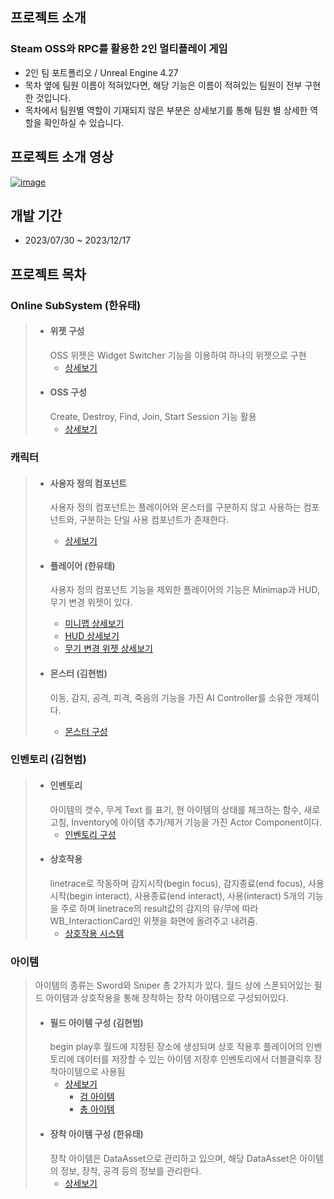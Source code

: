 ## 프로젝트 소개

### Steam OSS와 RPC를 활용한 2인 멀티플레이 게임

- 2인 팀 포트폴리오 / Unreal Engine 4.27
- 목차 옆에 팀원 이름이 적혀있다면, 해당 기능은 이름이 적혀있는 팀원이 전부 구현한 것입니다.
- 목차에서 팀원별 역할이 기재되지 않은 부분은 상세보기를 통해 팀원 별 상세한 역할을 확인하실 수 있습니다.

## 프로젝트 소개 영상

[![image](https://github.com/HanYooTae/Unreal-Game-Project1/assets/41534351/219315b8-22ca-4c86-8ea6-e220abdc1c53)](https://youtu.be/LedMGxR1QEk)


## 개발 기간
- 2023/07/30 ~ 2023/12/17


## 프로젝트 목차

### Online SubSystem (한유태)
> + #### 위젯 구성
>   OSS 위젯은 Widget Switcher 기능을 이용하여 하나의 위젯으로 구현
>   + [상세보기](https://github.com/HanYooTae/Unreal-Game-Project1/blob/main/%ED%94%84%EB%A1%9C%EC%A0%9D%ED%8A%B8%20%EA%B0%9C%EC%9A%94/OnlineSubSystem/OnlineSubSystem_Widget.md)
> + #### OSS 구성
>   Create, Destroy, Find, Join, Start Session 기능 활용
>   + [상세보기](https://github.com/HanYooTae/Unreal-Game-Project1/blob/main/%ED%94%84%EB%A1%9C%EC%A0%9D%ED%8A%B8%20%EA%B0%9C%EC%9A%94/OnlineSubSystem/OnlineSubSystem.md)


### 캐릭터

> + #### 사용자 정의 컴포넌트
>   사용자 정의 컴포넌트는 플레이어와 몬스터를 구분하지 않고 사용하는 컴포넌트와, 구분하는 단일 사용 컴포넌트가 존재한다.
>   + [상세보기](https://github.com/HanYooTae/Unreal-Game-Project1/blob/main/%ED%94%84%EB%A1%9C%EC%A0%9D%ED%8A%B8%20%EA%B0%9C%EC%9A%94/Characters/Components/Components.md)
>
> + #### 플레이어 (한유태)
>   사용자 정의 컴포넌트 기능을 제외한 플레이어의 기능은 Minimap과 HUD, 무기 변경 위젯이 있다.
>   + [미니맵 상세보기](https://github.com/HanYooTae/Unreal-Game-Project1/blob/main/%ED%94%84%EB%A1%9C%EC%A0%9D%ED%8A%B8%20%EA%B0%9C%EC%9A%94/MiniMap/Minimap.md)
>   + [HUD 상세보기](https://github.com/HanYooTae/Unreal-Game-Project1/blob/main/%ED%94%84%EB%A1%9C%EC%A0%9D%ED%8A%B8%20%EA%B0%9C%EC%9A%94/Utilities/HUD.md)
>   + [무기 변경 위젯 상세보기](https://github.com/HanYooTae/Unreal-Game-Project1/blob/main/%ED%94%84%EB%A1%9C%EC%A0%9D%ED%8A%B8%20%EA%B0%9C%EC%9A%94/%EB%AC%B4%EA%B8%B0%20%EB%B3%80%EA%B2%BD%20%EC%8B%9C%EC%8A%A4%ED%85%9C/%EB%AC%B4%EA%B8%B0%20%EB%B3%80%EA%B2%BD%20%EC%8B%9C%EC%8A%A4%ED%85%9C.md)
>
> + #### 몬스터 (김현범)
>   이동, 감지, 공격, 피격, 죽음의 기능을 가진 AI Controller를 소유한 개체이다.
>    + [몬스터 구성](https://github.com/HanYooTae/Unreal-Game-Project1/blob/main/%ED%94%84%EB%A1%9C%EC%A0%9D%ED%8A%B8%20%EA%B0%9C%EC%9A%94/Characters/Enemy/Enemy.md)


### 인벤토리 (김현범)
> + #### 인벤토리
>   아이템의 갯수, 무게 Text 를 표기, 현 아이템의 상태를 체크하는 함수, 새로고침, Inventory에 아이템 추가/제거 기능을 가진 Actor Component이다.
>   + [인벤토리 구성](https://github.com/HanYooTae/Unreal-Game-Project1/blob/main/%ED%94%84%EB%A1%9C%EC%A0%9D%ED%8A%B8%20%EA%B0%9C%EC%9A%94/Inventory/inventory.md)
> + #### 상호작용
>   linetrace로 작동하며 감지시작(begin focus), 감지종료(end focus), 사용시작(begin interact), 사용종료(end interact), 사용(interact) 5개의 기능을 주로 하며 
  linetrace의 result값의 감지의 유/무에 따라 WB_InteractionCard인 위젯을 화면에 올려주고 내려줌.
>   + [상호작용 시스템](https://github.com/HanYooTae/Unreal-Game-Project1/blob/main/%ED%94%84%EB%A1%9C%EC%A0%9D%ED%8A%B8%20%EA%B0%9C%EC%9A%94/Inventory/Interact.md)


### 아이템
> 아이템의 종류는 Sword와 Sniper 총 2가지가 있다.
> 월드 상에 스폰되어있는 필드 아이템과 상호작용을 통해 장착하는 장착 아이템으로 구성되어있다.
>
> + #### 필드 아이템 구성 (김현범)
>   begin play후 월드에 지정된 장소에 생성되며 상호 작용후 플레이어의 인벤토리에 데이터를 저장할 수 있는 아이템 저장후 인벤토리에서 더블클릭후 장착아이템으로 사용됨
>   + [상세보기](https://github.com/HanYooTae/Unreal-Game-Project1/blob/main/%ED%94%84%EB%A1%9C%EC%A0%9D%ED%8A%B8%20%EA%B0%9C%EC%9A%94/Items/Items.md)
>     + [검 아이템](https://github.com/HanYooTae/Unreal-Game-Project1/blob/main/%ED%94%84%EB%A1%9C%EC%A0%9D%ED%8A%B8%20%EA%B0%9C%EC%9A%94/Items/Sword.md)
>     + [총 아이템](https://github.com/HanYooTae/Unreal-Game-Project1/blob/main/%ED%94%84%EB%A1%9C%EC%A0%9D%ED%8A%B8%20%EA%B0%9C%EC%9A%94/Items/Sniper.md)
> + #### 장착 아이템 구성 (한유태)
>   장착 아이템은 DataAsset으로 관리하고 있으며, 해당 DataAsset은 아이템의 정보, 장착, 공격 등의 정보를 관리한다.
>   + [상세보기](https://github.com/HanYooTae/Unreal-Game-Project1/blob/main/%ED%94%84%EB%A1%9C%EC%A0%9D%ED%8A%B8%20%EA%B0%9C%EC%9A%94/DataAssets/DataAssets.md)
